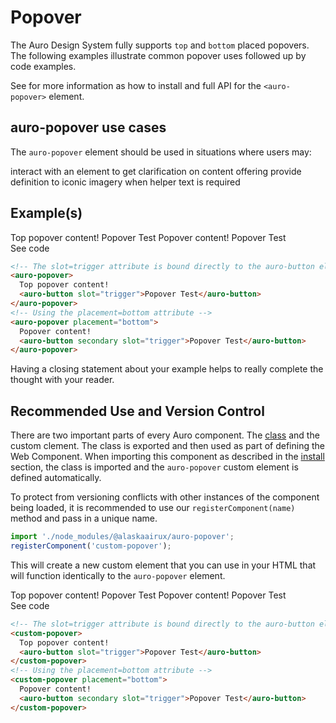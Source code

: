 <!--
The index.md file is a compiled document. No edits should be made directly to this file.
README.md is created by running `npm run build:docs`.
This file is generated based on a template fetched from `./docs/partials/index.md`
-->

# Popover

<!-- AURO-GENERATED-CONTENT:START (FILE:src=./description.md) -->
<!-- The below content is automatically added from ./description.md -->
The Auro Design System fully supports `top` and `bottom` placed popovers. The following examples illustrate common popover uses followed up by code examples.

See for more information as how to install and full API for the `<auro-popover>` element.
<!-- AURO-GENERATED-CONTENT:END -->

## auro-popover use cases

<!-- AURO-GENERATED-CONTENT:START (FILE:src=./useCases.md) -->
<!-- The below content is automatically added from ./useCases.md -->
The `auro-popover` element should be used in situations where users may:

interact with an element to get clarification on content offering
provide definition to iconic imagery
when helper text is required
<!-- AURO-GENERATED-CONTENT:END -->

## Example(s)

<div class="exampleWrapper">
  <!-- AURO-GENERATED-CONTENT:START (FILE:src=./../../apiExamples/basic.html) -->
  <!-- The below content is automatically added from ./../../apiExamples/basic.html -->
  <!-- The slot=trigger attribute is bound directly to the auro-button element  -->
  <auro-popover>
    Top popover content!
    <auro-button slot="trigger">Popover Test</auro-button>
  </auro-popover>
  <!-- Using the placement=bottom attribute -->
  <auro-popover placement="bottom">
    Popover content!
    <auro-button secondary slot="trigger">Popover Test</auro-button>
  </auro-popover>
  <!-- AURO-GENERATED-CONTENT:END -->
</div>
<auro-accordion alignRight>
  <span slot="trigger">See code</span>
<!-- AURO-GENERATED-CONTENT:START (CODE:src=./../../apiExamples/basic.html) -->
<!-- The below code snippet is automatically added from ./../../apiExamples/basic.html -->

```html
<!-- The slot=trigger attribute is bound directly to the auro-button element  -->
<auro-popover>
  Top popover content!
  <auro-button slot="trigger">Popover Test</auro-button>
</auro-popover>
<!-- Using the placement=bottom attribute -->
<auro-popover placement="bottom">
  Popover content!
  <auro-button secondary slot="trigger">Popover Test</auro-button>
</auro-popover>
```
<!-- AURO-GENERATED-CONTENT:END -->
</auro-accordion>
Having a closing statement about your example helps to really complete the thought with your reader.

## Recommended Use and Version Control

There are two important parts of every Auro component. The <a href="https://developer.mozilla.org/en-US/docs/Web/JavaScript/Reference/Classes">class</a> and the custom clement. The class is exported and then used as part of defining the Web Component. When importing this component as described in the <a href="#install">install</a> section, the class is imported and the `auro-popover` custom element is defined automatically.

To protect from versioning conflicts with other instances of the component being loaded, it is recommended to use our `registerComponent(name)` method and pass in a unique name.

```js
import './node_modules/@alaskaairux/auro-popover';
registerComponent('custom-popover');
```

This will create a new custom element that you can use in your HTML that will function identically to the `auro-popover` element.

 <div class="exampleWrapper">
  <!-- AURO-GENERATED-CONTENT:START (FILE:src=./../../apiExamples/custom.html) -->
  <!-- The below content is automatically added from ./../../apiExamples/custom.html -->
  <!-- The slot=trigger attribute is bound directly to the auro-button element  -->
  <custom-popover>
    Top popover content!
    <auro-button slot="trigger">Popover Test</auro-button>
  </custom-popover>
  <!-- Using the placement=bottom attribute -->
  <custom-popover placement="bottom">
    Popover content!
    <auro-button secondary slot="trigger">Popover Test</auro-button>
  </custom-popover>
  <!-- AURO-GENERATED-CONTENT:END -->
</div>
<auro-accordion alignRight>
  <span slot="trigger">See code</span>
<!-- AURO-GENERATED-CONTENT:START (CODE:src=./../../apiExamples/custom.html) -->
<!-- The below code snippet is automatically added from ./../../apiExamples/custom.html -->

```html
<!-- The slot=trigger attribute is bound directly to the auro-button element  -->
<custom-popover>
  Top popover content!
  <auro-button slot="trigger">Popover Test</auro-button>
</custom-popover>
<!-- Using the placement=bottom attribute -->
<custom-popover placement="bottom">
  Popover content!
  <auro-button secondary slot="trigger">Popover Test</auro-button>
</custom-popover>
```
<!-- AURO-GENERATED-CONTENT:END -->
</auro-accordion>
